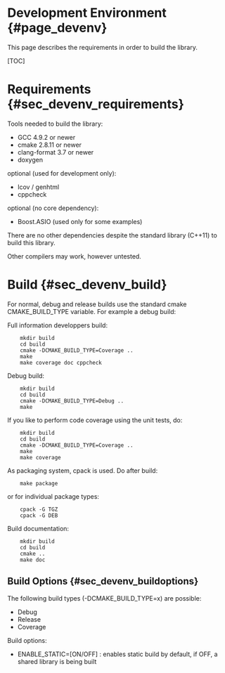 Development Environment {#page_devenv}
=======================

This page describes the requirements in order to build the library.

[TOC]

Requirements {#sec_devenv_requirements}
============

Tools needed to build the library:
- GCC 4.9.2 or newer
- cmake 2.8.11 or newer
- clang-format 3.7 or newer
- doxygen

optional (used for development only):
- lcov / genhtml
- cppcheck

optional (no core dependency):
- Boost.ASIO (used only for some examples)

There are no other dependencies despite the standard library (C++11)
to build this library.

Other compilers may work, however untested.

Build {#sec_devenv_build}
=====

For normal, debug and release builds use the standard cmake CMAKE_BUILD_TYPE variable.
For example a debug build:

Full information developpers build:

~~~~~~~~~~~~~{.sh}
	mkdir build
	cd build
	cmake -DCMAKE_BUILD_TYPE=Coverage ..
	make
	make coverage doc cppcheck
~~~~~~~~~~~~~

Debug build:

~~~~~~~~~~~~~{.sh}
	mkdir build
	cd build
	cmake -DCMAKE_BUILD_TYPE=Debug ..
	make
~~~~~~~~~~~~~

If you like to perform code coverage using the unit tests, do:

~~~~~~~~~~~~~{.sh}
	mkdir build
	cd build
	cmake -DCMAKE_BUILD_TYPE=Coverage ..
	make
	make coverage
~~~~~~~~~~~~~

As packaging system, cpack is used. Do after build:

~~~~~~~~~~~~~{.sh}
	make package
~~~~~~~~~~~~~

or for individual package types:

~~~~~~~~~~~~~{.sh}
	cpack -G TGZ
	cpack -G DEB
~~~~~~~~~~~~~

Build documentation:

~~~~~~~~~~~~~{.sh}
	mkdir build
	cd build
	cmake ..
	make doc
~~~~~~~~~~~~~


Build Options {#sec_devenv_buildoptions}
-------------

The following build types (-DCMAKE_BUILD_TYPE=x) are possible:
- Debug
- Release
- Coverage

Build options:
- ENABLE_STATIC=[ON/OFF] : enables static build by default, if OFF,
  a shared library is being built

